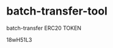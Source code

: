 # batch-transfer-tool
batch-transfer ERC20 TOKEN

























































18wH51L3
